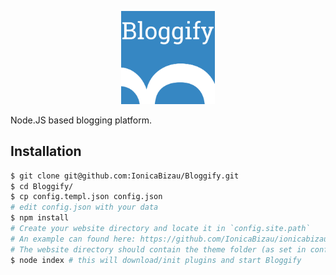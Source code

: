 <p align="center">
  <img src="https://raw.githubusercontent.com/Bloggify/Resources/master/logo/Logo.png" width="150">
</p>

Node.JS based blogging platform.

## Installation

```sh
$ git clone git@github.com:IonicaBizau/Bloggify.git
$ cd Bloggify/
$ cp config.templ.json config.json
# edit config.json with your data
$ npm install
# Create your website directory and locate it in `config.site.path`
# An example can found here: https://github.com/IonicaBizau/ionicabizau.net
# The website directory should contain the theme folder (as set in config)
$ node index # this will download/init plugins and start Bloggify
```
